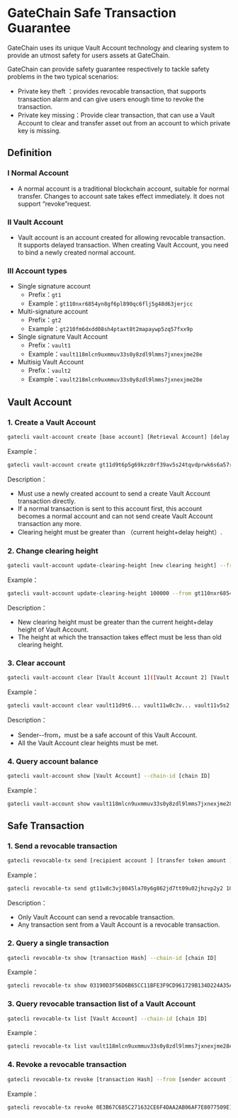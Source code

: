 # GateChain Safe Transaction Guarantee

GateChain uses its unique Vault Account technology and clearing system to provide an utmost safety for users assets at GateChain. 

GateChain can provide safety  guarantee respectively to tackle  safety problems in the two typical scenarios:
- Private key theft ：provides revocable transaction, that supports transaction alarm and can give users enough time to revoke the transaction.
- Private key missing：Provide clear transaction, that can use a Vault Account to clear and transfer asset out from an account to which private key is missing.

## Definition

### I Normal Account

- A normal account is a traditional blockchain account, suitable for normal transfer. Changes to account sate takes effect immediately. It does not support “revoke”request. 

### II Vault Account

- Vault account is an account created for allowing revocable transaction. It supports delayed transaction. When creating Vault Account, you need to bind a newly created normal account.

### III Account types
- Single  signature account
	- Prefix：`gt1`
	- Example：`gt110nxr6854yn8gf6pl890qc6flj5g48d63jerjcc`
- Multi-signature account
	- Prefix：`gt2`
	- Example：`gt210fm6dxdd08sh4ptaxt8t2mapaywp5zq57fxx9p`
- Single  signature Vault Account
	- Prefix：`vault1`
	- Example：`vault118mlcn9uxmmuv33s0y8zdl9lmms7jxnexjme28e`
- Multisig Vault Account
	- Prefix：`vault2`
	- Example：`vault218mlcn9uxmmuv33s0y8zdl9lmms7jxnexjme28e`

## Vault Account
### 1. Create a  Vault Account

```bash
gatecli vault-account create [base account] [Retrieval Account] [delay height] [clearing height] [transfer token amount ]--from [sender account ]--chain-id [chain ID]
```

Example：

```bash
gatecli vault-account create gt11d9t6p5g69kzz0rf39av5s24tqvdprwk6s6a57r gt11cmsfq3hmzzhze2z3mgrxq5x8ndhq6nkxyu9l2l 38 300 30gt --from gt110nxr6854yn8gf6pl890qc6flj5g48d63jerjcc --chain-id testnet
```

Description：

* Must use a newly created account to send a create Vault Account transaction directly.
* If a normal transaction is sent to this account first, this account becomes a normal account and can not send create Vault Account transaction any more.
* Clearing height must be greater than （current height+delay height）.


### 2. Change clearing height 

```bash
gatecli vault-account update-clearing-height [new clearing height] --from [sender account ] --chain-id [chain ID]
```

Example：

```bash
gatecli vault-account update-clearing-height 100000 --from gt110nxr6854yn8gf6pl890qc6flj5g48d63jerjcc --chain-id testnet
```

Description：

* New clearing height must be greater than the current height+delay height of Vault Account. 
* The height at which the transaction takes effect must be less than old clearing height.


### 3. Clear account 
```bash
gatecli vault-account clear [Vault Account 1]([Vault Account 2] [Vault Account 3]...) --from [sender account ] --chain-id [chain ID]
```

Example：

```bash
gatecli vault-account clear vault11d9t6... vault11w8c3v... vault11v5s2... --from gt110nxr6854yn8gf6pl890qc6flj5g48d63jerjcc --chain-id testnet
```

Description：

* Sender--from，must be a safe account of this  Vault Account.
* All the  Vault Account clear heights must be met.

### 4. Query account balance
```bash
gatecli vault-account show [Vault Account] --chain-id [chain ID]
```

Example：

```bash
gatecli vault-account show vault118mlcn9uxmmuv33s0y8zdl9lmms7jxnexjme28e --from gt110nxr6854yn8gf6pl890qc6flj5g48d63jerjcc --chain-id testnet
```
## Safe Transaction
### 1. Send a revocable transaction
```bash
gatecli revocable-tx send [recipient account ] [transfer token amount ] --from [sender account ] --chain-id [chain ID]
```

Example：

```bash
gatecli revocable-tx send gt11w8c3vj8045la70y6g862jd7tt09u02jhzvp2y2 10gt --from vault118mlcn9uxmmuv33s0y8zdl9lmms7jxnexjme28e --chain-id testnet
```

Description：

* Only Vault Account can send a revocable transaction. 
* Any transaction sent from a Vault Account is a revocable transaction. 

### 2. Query a single transaction 
```bash
gatecli revocable-tx show [transaction Hash] --chain-id [chain ID]
```

Example：

```bash
gatecli revocable-tx show 03190D3F56D6B65CC11BFE3F9CD961729B134D224A35AC731728601C9DD3A3C7 --chain-id testnet
```

### 3. Query revocable  transaction list of a  Vault Account 
```bash
gatecli revocable-tx list [Vault Account] --chain-id [chain ID]
```

Example：

```bash
gatecli revocable-tx list vault118mlcn9uxmmuv33s0y8zdl9lmms7jxnexjme28e --chain-id testnet
```

### 4. Revoke a  revocable  transaction


```bash
gatecli revocable-tx revoke [transaction Hash] --from [sender account ] --chain-id [chain ID]
```

Example：

```bash
gatecli revocable-tx revoke 0E3B67C685C271632CE6F4DAA2AB06AF7E8077509E1CB5310F63F6C147786E12 --from vault118mlcn9uxmmuv33s0y8zdl9lmms7jxnexjme28e --chain-id testnet
```
